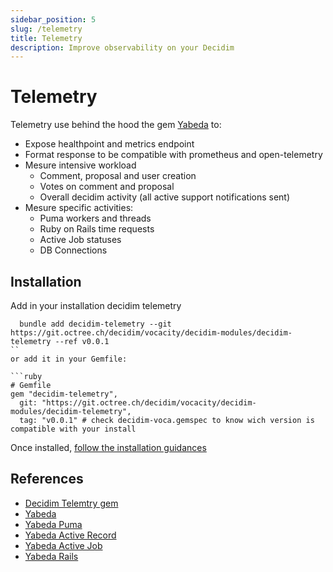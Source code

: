 ```yaml
---
sidebar_position: 5
slug: /telemetry
title: Telemetry
description: Improve observability on your Decidim
---
```


# Telemetry
Telemetry use behind the hood the gem [Yabeda](https://github.com/yabeda-rb/yabeda) to: 

- Expose healthpoint and metrics endpoint
- Format response to be compatible with prometheus and open-telemetry
- Mesure intensive workload 
  - Comment, proposal and user creation
  - Votes on comment and proposal
  - Overall decidim activity (all active support notifications sent)
- Mesure specific activities: 
  - Puma workers and threads
  - Ruby on Rails time requests
  - Active Job statuses
  - DB Connections


## Installation
Add in your installation decidim telemetry
```
  bundle add decidim-telemetry --git https://git.octree.ch/decidim/vocacity/decidim-modules/decidim-telemetry --ref v0.0.1
`` 
or add it in your Gemfile:

```ruby
# Gemfile
gem "decidim-telemetry", 
  git: "https://git.octree.ch/decidim/vocacity/decidim-modules/decidim-telemetry", 
  tag: "v0.0.1" # check decidim-voca.gemspec to know wich version is compatible with your install
```

Once installed, [follow the installation guidances](https://git.octree.ch/decidim/vocacity/decidim-modules/decidim-telemetry)

## References

- [Decidim Telemtry gem](https://git.octree.ch/decidim/vocacity/decidim-modules/decidim-telemetry)
- [Yabeda](https://github.com/yabeda-rb/yabeda)
- [Yabeda Puma](https://github.com/yabeda-rb/yabeda-puma-plugin)
- [Yabeda Active Record](https://github.com/yabeda-rb/yabeda-activerecord)
- [Yabeda Active Job](https://github.com/Fullscript/yabeda-activejob)
- [Yabeda Rails](https://github.com/yabeda-rb/yabeda-rails)
